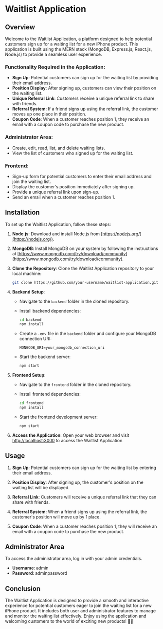 # Waitlist Application

## Overview
Welcome to the Waitlist Application, a platform designed to help potential customers sign up for a waiting list for a new iPhone product. This application is built using the MERN stack (MongoDB, Express.js, React.js, Node.js) to provide a seamless user experience.

### Functionality Required in the Application:
- **Sign Up**: Potential customers can sign up for the waiting list by providing their email address.
- **Position Display**: After signing up, customers can view their position on the waiting list.
- **Unique Referral Link**: Customers receive a unique referral link to share with friends.
- **Referral System**: If a friend signs up using the referral link, the customer moves up one place in their position.
- **Coupon Code**: When a customer reaches position 1, they receive an email with a coupon code to purchase the new product.

### Administrator Area:
- Create, edit, read, list, and delete waiting lists.
- View the list of customers who signed up for the waiting list.

### Frontend:
- Sign-up form for potential customers to enter their email address and join the waiting list.
- Display the customer's position immediately after signing up.
- Provide a unique referral link upon sign-up.
- Send an email when a customer reaches position 1.

## Installation

To set up the Waitlist Application, follow these steps:

1. **Node.js**: Download and install Node.js from [https://nodejs.org/](https://nodejs.org/).

2. **MongoDB**: Install MongoDB on your system by following the instructions at [https://www.mongodb.com/try/download/community](https://www.mongodb.com/try/download/community).

3. **Clone the Repository**: Clone the Waitlist Application repository to your local machine:

   ```bash
   git clone https://github.com/your-username/waitlist-application.git
   ```

4. **Backend Setup**:
   - Navigate to the `backend` folder in the cloned repository.
   - Install backend dependencies:

     ```bash
     cd backend
     npm install
     ```

   - Create a `.env` file in the `backend` folder and configure your MongoDB connection URI:

     ```
     MONGODB_URI=your_mongodb_connection_uri
     ```

   - Start the backend server:

     ```bash
     npm start
     ```

5. **Frontend Setup**:
   - Navigate to the `frontend` folder in the cloned repository.
   - Install frontend dependencies:

     ```bash
     cd frontend
     npm install
     ```

   - Start the frontend development server:

     ```bash
     npm start
     ```

6. **Access the Application**: Open your web browser and visit [http://localhost:3000](http://localhost:3000) to access the Waitlist Application.

## Usage

1. **Sign Up**: Potential customers can sign up for the waiting list by entering their email address.

2. **Position Display**: After signing up, the customer's position on the waiting list will be displayed.

3. **Referral Link**: Customers will receive a unique referral link that they can share with friends.

4. **Referral System**: When a friend signs up using the referral link, the customer's position will move up by 1 place.

5. **Coupon Code**: When a customer reaches position 1, they will receive an email with a coupon code to purchase the new product.

## Administrator Area

To access the administrator area, log in with your admin credentials.

- **Username**: admin
- **Password**: adminpassword

## Conclusion

The Waitlist Application is designed to provide a smooth and interactive experience for potential customers eager to join the waiting list for a new iPhone product. It includes both user and administrator features to manage and monitor the waiting list effectively. Enjoy using the application and welcoming customers to the world of exciting new products! 📱✨
